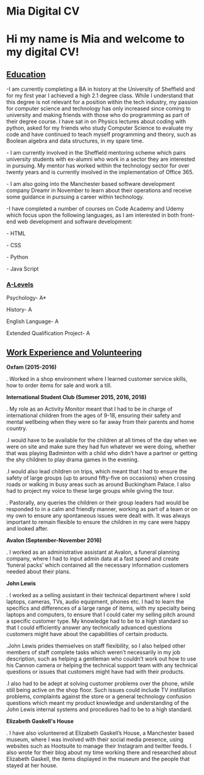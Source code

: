 # Mia Digital CV
<!DOCTYPE HTML> 
<html> 
<head> 
<h1> Hi my name is Mia and welcome to my digital CV!</h1> 
<h2><u>Education</u></h2>
<p> -I am currently completing a BA in history at the University of Sheffield and for my first year I achieved a high 2.1 degree class. While I understand that this degree is not relevant for a position within the tech industry, my passion for computer science and technology has only increased since coming to university and making friends with those who do programming as part of their degree course. I have sat in on Physics lectures about coding with python, asked for my friends who study Computer Science to evaluate my code and have continued to teach myself programming and theory, such as Boolean algebra and data structures, in my spare time. </p>
<p> - I am currently involved in the Sheffield mentoring scheme which pairs university students with ex-alumni who work in a sector they are interested in pursuing. My mentor has worked within the technology sector for over twenty years and is currently involved in the implementation of Office 365. </p>
 <p> - I am also going into the Manchester based software development company Dreamr in November to learn about their operations and receive some guidance in pursuing a career within technology. </p><div>
 -I have completed a number of courses on Code Academy and Udemy which focus upon the following languages, as I am interested in both front-end web development and software development:
<p>- HTML</p>
<p>- CSS</p>
<p>- Python</p>
<p>- Java Script </p></div>
<div><h3><strong><u>A-Levels</h3></strong></u></div>
<p>Psychology- A*</p>
<p>History- A</p>
<p>English Language- A</p>
<p>Extended Qualification Project- A</p>
<div><h2><u>Work Experience and Volunteering</u></h2></div>
<p><strong>Oxfam (2015-2016)</p></strong>
<p>. Worked in a shop environment where I learned customer service skills, how to order items for sale and work a till.</p>
<p><strong>International Student Club (Summer 2015, 2016, 2018)</strong></p> 
<p>. My role as an Activity Monitor meant that I had to be in charge of international children from the ages of 9-18, ensuring their safety and mental wellbeing when they were so far away from their parents and home country.</p>
<p>.I would have to be available for the children at all times of the day when we were on site and make sure they had fun whatever we were doing, whether that was playing Badminton with a child who didn’t have a partner or getting the shy children to play drama games in the evening.</p>
<p>.I would also lead children on trips, which meant that I had to ensure the safety of large groups (up to around fifty-five on occasions) when crossing roads or walking in busy areas such as around Buckingham Palace. I also had to project my voice to these large groups while giving the tour.</p> 
<p>. Pastorally, any queries the children or their group leaders had would be responded to in a calm and friendly manner, working as part of a team or on my own to ensure any spontaneous issues were dealt with. It was always important to remain flexible to ensure the children in my care were happy and looked after.</p>
<div><strong>Avalon (September-November 2016)</strong></div>
<p>. I worked as an administrative assistant at Avalon, a funeral planning company, where I had to input admin data at a fast speed and create ‘funeral packs’ which contained all the necessary information customers needed about their plans.</p>
<div><strong>John Lewis</strong></div>
<p>. I worked as a selling assistant in their technical department where I sold laptops, cameras, TVs, audio equipment, phones etc. I had to learn the specifics and differences of a large range of items, with my specialty being laptops and computers, to ensure that I could cater my selling pitch around a specific customer type. My knowledge had to be to a high standard so that I could efficiently answer any technically advanced questions customers might have about the capabilities of certain products.</p>
<p>.John Lewis prides themselves on staff flexibility, so I also helped other members of staff complete tasks which weren’t necessarily in my job description, such as helping a gentleman who couldn’t work out how to use his Cannon camera or helping  the technical support team with any technical questions or issues that customers might have had with their products.</p>
<p>.I also had to be adept at solving customer problems over the phone, while still being active on the shop floor. Such issues could include TV instillation problems, complaints against the store or a general technology confusion questions which meant my product knowledge and understanding of the John Lewis internal systems and procedures had to be to a high standard.</p>
<div><strong>Elizabeth Gaskell's House</strong></div>
<p>. I have also volunteered at Elizabeth Gaskell’s House, a Manchester based museum, where I was involved with their social media presence, using websites such as Hootsuite to manage their Instagram and twitter feeds. I also wrote for their blog about my time working there and researched about Elizabeth Gaskell, the items displayed in the museum and the people that stayed at her house.</p> 
